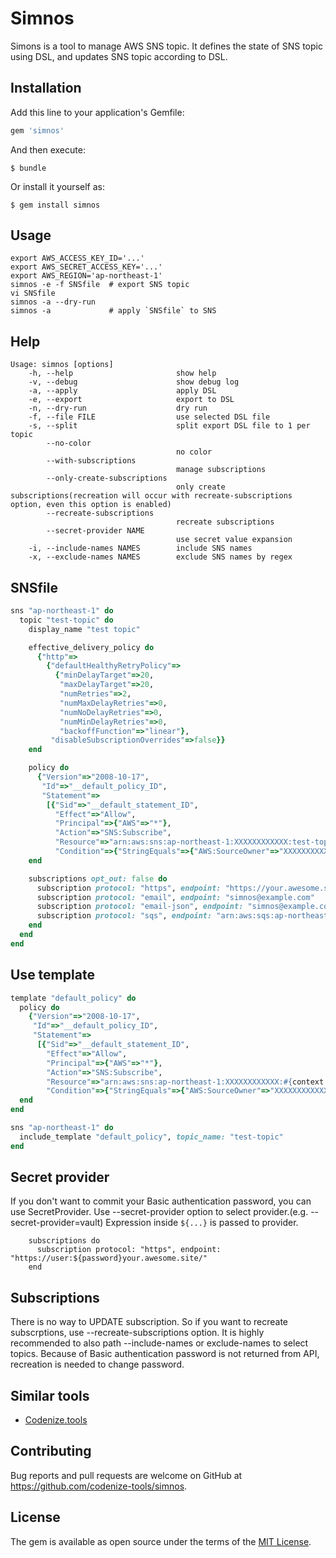 # Simnos

Simons is a tool to manage AWS SNS topic.
It defines the state of SNS topic using DSL, and updates SNS topic according to DSL.

## Installation

Add this line to your application's Gemfile:

```ruby
gem 'simnos'
```

And then execute:

    $ bundle

Or install it yourself as:

    $ gem install simnos

## Usage

```
export AWS_ACCESS_KEY_ID='...'
export AWS_SECRET_ACCESS_KEY='...'
export AWS_REGION='ap-northeast-1'
simnos -e -f SNSfile  # export SNS topic
vi SNSfile
simnos -a --dry-run
simnos -a             # apply `SNSfile` to SNS
```

## Help

```
Usage: simnos [options]
    -h, --help                       show help
    -v, --debug                      show debug log
    -a, --apply                      apply DSL
    -e, --export                     export to DSL
    -n, --dry-run                    dry run
    -f, --file FILE                  use selected DSL file
    -s, --split                      split export DSL file to 1 per topic
        --no-color
                                     no color
        --with-subscriptions
                                     manage subscriptions
        --only-create-subscriptions
                                     only create subscriptions(recreation will occur with recreate-subscriptions option, even this option is enabled)
        --recreate-subscriptions
                                     recreate subscriptions
        --secret-provider NAME
                                     use secret value expansion
    -i, --include-names NAMES        include SNS names
    -x, --exclude-names NAMES        exclude SNS names by regex
```

## SNSfile

```ruby
sns "ap-northeast-1" do
  topic "test-topic" do
    display_name "test topic"

    effective_delivery_policy do
      {"http"=>
        {"defaultHealthyRetryPolicy"=>
          {"minDelayTarget"=>20,
           "maxDelayTarget"=>20,
           "numRetries"=>2,
           "numMaxDelayRetries"=>0,
           "numNoDelayRetries"=>0,
           "numMinDelayRetries"=>0,
           "backoffFunction"=>"linear"},
         "disableSubscriptionOverrides"=>false}}
    end

    policy do
      {"Version"=>"2008-10-17",
       "Id"=>"__default_policy_ID",
       "Statement"=>
        [{"Sid"=>"__default_statement_ID",
          "Effect"=>"Allow",
          "Principal"=>{"AWS"=>"*"},
          "Action"=>"SNS:Subscribe",
          "Resource"=>"arn:aws:sns:ap-northeast-1:XXXXXXXXXXXX:test-topic",
          "Condition"=>{"StringEquals"=>{"AWS:SourceOwner"=>"XXXXXXXXXXXX"}}}]}
    end

    subscriptions opt_out: false do
      subscription protocol: "https", endpoint: "https://your.awesome.site/"
      subscription protocol: "email", endpoint: "simnos@example.com"
      subscription protocol: "email-json", endpoint: "simnos@example.com"
      subscription protocol: "sqs", endpoint: "arn:aws:sqs:ap-northeast-1:XXXXXXXXXXXX:test-queue"
    end
  end
end
```

## Use template

```ruby
template "default_policy" do
  policy do
    {"Version"=>"2008-10-17",
     "Id"=>"__default_policy_ID",
     "Statement"=>
      [{"Sid"=>"__default_statement_ID",
        "Effect"=>"Allow",
        "Principal"=>{"AWS"=>"*"},
        "Action"=>"SNS:Subscribe",
        "Resource"=>"arn:aws:sns:ap-northeast-1:XXXXXXXXXXXX:#{context.topic_name}",
        "Condition"=>{"StringEquals"=>{"AWS:SourceOwner"=>"XXXXXXXXXXXX"}}}]}
  end
end

sns "ap-northeast-1" do
  include_template "default_policy", topic_name: "test-topic"
end
```

## Secret provider

If you don't want to commit your Basic authentication password, you can use SecretProvider.
Use --secret-provider option to select provider.(e.g. --secret-provider=vault)
Expression inside `${...}` is passed to provider.

```
    subscriptions do
      subscription protocol: "https", endpoint: "https://user:${password}your.awesome.site/"
    end
```

## Subscriptions

There is no way to UPDATE subscription.
So if you want to recreate subscrptions, use --recreate-subscriptions option.
It is highly recommended to also path --include-names or exclude-names to select topics.
Because of Basic authentication password is not returned from API, recreation is needed to change password.

## Similar tools

* [Codenize.tools](http://codenize.tools/)

## Contributing

Bug reports and pull requests are welcome on GitHub at https://github.com/codenize-tools/simnos.

## License

The gem is available as open source under the terms of the [MIT License](http://opensource.org/licenses/MIT).

